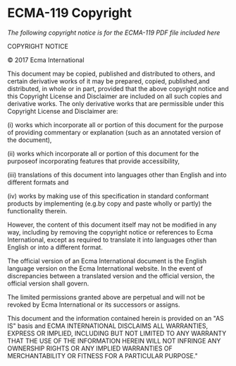 # ECMA-119 Copyright

_The following copyright notice is for the ECMA-119 PDF file included here_

COPYRIGHT NOTICE

© 2017 Ecma International

This document may be copied, published and distributed to others, and certain derivative works of it may be prepared, copied, published,and distributed, in whole or in part, provided that the above copyright notice and this Copyright License and Disclaimer are included on all such copies and derivative works. The only derivative works that are permissible under this Copyright License and Disclaimer are: 

(i) works which incorporate all or portion of this document for the purpose of providing commentary or explanation (such as an annotated version of the document),

(ii) works which incorporate all or portion of this document for the purposeof incorporating features that provide accessibility,

(iii) translations of this document into languages other than English and into different formats and

(iv) works by making use of this specification in standard conformant products by implementing (e.g.by copy and paste wholly or partly) the functionality therein.

However, the content of this document itself may not be modified in any way, including by removing the copyright notice or references to Ecma International, except as required to translate it into languages other than English or into a different format.

The official version of an Ecma International document is the English language version on the Ecma International website. In the event of discrepancies between a translated version and the official version, the official version shall govern.

The limited permissions granted above are perpetual and will not be revoked by Ecma International or its successors or assigns.

This document and the information contained herein is provided on an "AS IS" basis and ECMA INTERNATIONAL DISCLAIMS ALL WARRANTIES, EXPRESS OR IMPLIED, INCLUDING BUT NOT LIMITED TO ANY WARRANTY THAT THE USE OF THE INFORMATION HEREIN WILL NOT INFRINGE ANY OWNERSHIP RIGHTS OR ANY IMPLIED WARRANTIES OF MERCHANTABILITY OR FITNESS FOR A PARTICULAR PURPOSE."
